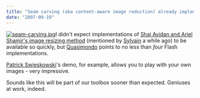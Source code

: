 ```yaml
---
title: "Seam carving (aka content-aware image reduction) already implemented in Flash"
date: "2007-09-19"
---
```


[![seam-carving.jpg](images/seam-carving.jpg)](http://www.faculty.idc.ac.il/arik/)I didn't expect implementations of [Shai Avidan and Ariel Shamir's image resizing method](http://www.faculty.idc.ac.il/arik/) (mentioned by [Sylvain](http://bluxte.net/blog/2007-08/30-57-12.html) a while ago) to be available so quickly, but [Quasimondo](http://www.quasimondo.com/archives/000651.php) points to no less than _four_ Flash implementations.

[Patrick Swieskowski](http://swieskowski.net/carve/)'s demo, for example, allows you to play with your own images - very impressive.

Sounds like this will be part of our toolbox sooner than expected. Geniuses at work, indeed.
